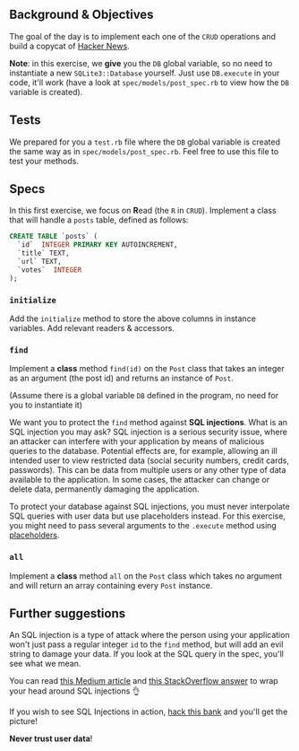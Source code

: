 ## Background & Objectives

The goal of the day is to implement each one of the `CRUD` operations and build a copycat of [Hacker News](https://news.ycombinator.com).

**Note**: in this exercise, we **give** you the `DB` global variable, so no need to instantiate a new `SQLite3::Database` yourself. Just use `DB.execute` in your code, it'll work (have a look at `spec/models/post_spec.rb` to view how the `DB` variable is created).

## Tests

We prepared for you a `test.rb` file where the `DB` global variable is created the same way as in `spec/models/post_spec.rb`. Feel free to use this file to test your methods.

## Specs

In this first exercise, we focus on **R**ead (the `R` in `CRUD`). Implement a class that will handle a `posts` table, defined as follows:

```sql
CREATE TABLE `posts` (
  `id`  INTEGER PRIMARY KEY AUTOINCREMENT,
  `title` TEXT,
  `url` TEXT,
  `votes`  INTEGER
);
```

### `initialize`

Add the `initialize` method to store the above columns in instance variables. Add relevant readers & accessors.

### `find`

Implement a **class** method `find(id)` on the `Post` class that takes an integer as an argument (the post id) and returns an instance of `Post`.

(Assume there is a global variable `DB` defined in the program, no need for you to instantiate it)

We want you to protect the `find` method against **SQL injections**. What is an SQL injection you may ask? SQL injection is a serious security issue, where an attacker can interfere with your application by means of malicious queries to the database. Potential effects are, for example, allowing an ill intended user to view restricted data (social security numbers, credit cards, passwords). This can be data from multiple users or any other type of data available to the application. In some cases, the attacker can change or delete data, permanently damaging the application.

To protect your database against SQL injections, you must never interpolate SQL queries with user data but use placeholders instead. For this exercise, you might need to pass several arguments to the `.execute` method using [placeholders](http://ruby.bastardsbook.com/chapters/sql/#placeholders-sqlite-gem).

### `all`

Implement a **class** method `all` on the `Post` class which takes no argument and will return an array containing every `Post` instance.

## Further suggestions

An SQL injection is a type of attack where the person using your application won't just pass a regular integer `id` to the `find` method, but will add an evil string to damage your data. If you look at the SQL query in the spec, you'll see what we mean.

You can read [this Medium article](https://medium.com/@yelstin.fernandes/how-to-add-items-to-a-database-table-using-ruby-sqlite3-74dcd8f931f9) and [this StackOverflow answer](https://stackoverflow.com/questions/13462112/inserting-ruby-string-into-sqlite#answer-13462218) to wrap your head around SQL injections 👌

If you wish to see SQL Injections in action, [hack this bank](https://www.hacksplaining.com/exercises/sql-injection#/start) and you'll get the picture!

**Never trust user data**!
